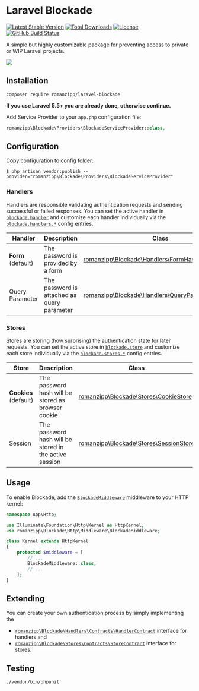 # Laravel Blockade

[![Latest Stable Version](https://img.shields.io/packagist/v/romanzipp/Laravel-Blockade.svg?style=flat-square)](https://packagist.org/packages/romanzipp/laravel-blockade)
[![Total Downloads](https://img.shields.io/packagist/dt/romanzipp/Laravel-Blockade.svg?style=flat-square)](https://packagist.org/packages/romanzipp/laravel-blockade)
[![License](https://img.shields.io/packagist/l/romanzipp/Laravel-Blockade.svg?style=flat-square)](https://packagist.org/packages/romanzipp/laravel-blockade)
[![GitHub Build Status](https://img.shields.io/github/workflow/status/romanzipp/Laravel-Blockade/Tests?style=flat-square)](https://github.com/romanzipp/Laravel-Blockade/actions)

A simple but highly customizable package for preventing access to private or WIP Laravel projects.

![](https://raw.githubusercontent.com/romanzipp/Laravel-Blockade/master/preview.png)

## Installation

```
composer require romanzipp/laravel-blockade
```

**If you use Laravel 5.5+ you are already done, otherwise continue.**

Add Service Provider to your `app.php` configuration file:

```php
romanzipp\Blockade\Providers\BlockadeServiceProvider::class,
```

## Configuration

Copy configuration to config folder:

```
$ php artisan vendor:publish --provider="romanzipp\Blockade\Providers\BlockadeServiceProvider"
```

### Handlers

Handlers are responsible validating authentication requests and sending successful or failed responses. You can set the active handler in [`blockade.handler`](https://github.com/romanzipp/Laravel-Blockade/blob/master/config/blockade.php#L33) and customize each handler individually via the [`blockade.handlers.*`](https://github.com/romanzipp/Laravel-Blockade/blob/master/config/blockade.php#L48) config entries.

| Handler | Description | Class |
| --- | --- | --- |
| **Form** (default) | The password is provided by a form | [romanzipp\Blockade\Handlers\FormHandler](https://github.com/romanzipp/Laravel-Blockade/blob/master/src/Handlers/FormHandler.php) |
| Query Parameter | The password is attached as query parameter | [romanzipp\Blockade\Handlers\QueryParameterHandler](https://github.com/romanzipp/Laravel-Blockade/blob/master/src/Handlers/QueryParameterHandler.php) | 

### Stores

Stores are storing (how surprising) the authentication state for later requests. You can set the active store in [`blockade.store`](https://github.com/romanzipp/Laravel-Blockade/blob/master/config/blockade.php#L43) and customize each store individually via the [`blockade.stores.*`](https://github.com/romanzipp/Laravel-Blockade/blob/master/config/blockade.php#L78) config entries.

| Store | Description | Class |
| --- | --- | --- |
| **Cookies** (default) | The password hash will be stored as browser cookie | [romanzipp\Blockade\Stores\CookieStore](https://github.com/romanzipp/Laravel-Blockade/blob/master/src/Stores/CookieStore.php) |
| Session | The password hash will be stored in the active session | [romanzipp\Blockade\Stores\SessionStore](https://github.com/romanzipp/Laravel-Blockade/blob/master/src/Stores/SessionStore.php) | 

## Usage

To enable Blockade, add the [`BlockadeMiddleware`](https://github.com/romanzipp/Laravel-Blockade/blob/master/src/Http/Middleware/BlockadeMiddleware.php) middleware to your HTTP kernel:

```php
namespace App\Http;

use Illuminate\Foundation\Http\Kernel as HttpKernel;
use romanzipp\Blockade\Http\Middleware\BlockadeMiddleware;

class Kernel extends HttpKernel
{
    protected $middleware = [
        // ...
        BlockadeMiddleware::class,
        // ...
    ];
}
```

## Extending

You can create your own authentication process by simply implementing the
 - [`romanzipp\Blockade\Handlers\Contracts\HandlerContract`](https://github.com/romanzipp/Laravel-Blockade/blob/master/src/Handlers/Contracts/HandlerContract.php) interface for handlers and
 - [`romanzipp\Blockade\Stores\Contracts\StoreContract`](https://github.com/romanzipp/Laravel-Blockade/blob/master/src/Stores/Contracts/StoreContract.php) interface for stores.

## Testing

```
./vendor/bin/phpunit
```
